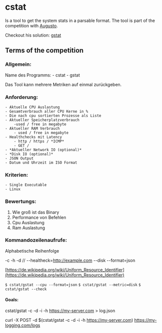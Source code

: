# cstat

Is a tool to get the system stats in a parsable format.
The tool is part of the competition with [Augusto](https://github.com/hamburghammer).

Checkout his solution: [gstat](https://github.com/hamburghammer/gstat)

## Terms of the competition

### Allgemein:

Name des Programms: 
    - cstat 
    - gstat

Das Tool kann mehrere Metriken auf einmal zurückgeben.

### Anforderung:

    - Aktuelle CPU Auslastung
    - Gesamtverbrauch aller CPU Kerne in %
    - Die nach cpu sortierten Prozesse als Liste
    - Aktueller Speicherplatzverbrauch
        -used / free in megabyte
    - Aktueller RAM Verbrauch
        - used / free in megabyte
    - Healthchecks mit Latency
        - http / https / *ICMP*
        - GET /
    - *Aktueller Network IO (optional)*
    - *Disk IO (optional)*
    - JSON Output
    - Datum und Uhrzeit im ISO Format

### Kriterien:

    - Single Executable
    - Linux

### Bewertungs:

1. Wie groß ist das Binary
2. Performance von Befehlen
3. Cpu Auslastung
4. Ram Auslastung

### Kommandozeilenaufrufe:

Alphabetische Reihenfolge

-c -h -d // --healtheck=http://example.com --disk --format=json

[https://de.wikipedia.org/wiki/Uniform_Resource_Identifier](https://de.wikipedia.org/wiki/Uniform_Resource_Identifier)

`$ cstat/gstat --cpu --format=json`
`$ cstat/gstat --metric=disk`
`$ cstat/gstat --check`

#### Goals:

cstat/gstat -c -d -i -h https://my-server.com > log.json

curl -X POST -d $(cstat/gstat -c -d -i -h https://my-server.com) https://my-logging.com/logs